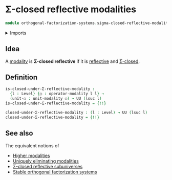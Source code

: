 # Σ-closed reflective modalities

```agda
module orthogonal-factorization-systems.sigma-closed-reflective-modalities where
```

<details><summary>Imports</summary>

```agda
open import foundation.cartesian-product-types
open import foundation.dependent-pair-types
open import foundation.universe-levels

open import orthogonal-factorization-systems.modal-operators
open import orthogonal-factorization-systems.reflective-modalities
open import orthogonal-factorization-systems.sigma-closed-modalities
```

</details>

## Idea

A [modality](orthogonal-factorization-systems.modal-operators.md) is **Σ-closed
reflective** if it is
[reflective](orthogonal-factorization-systems.reflective-modalities.md) and
[Σ-closed](orthogonal-factorization-systems.sigma-closed-modalities.md).

## Definition

```agda
is-closed-under-Σ-reflective-modality :
  {l : Level} {○ : operator-modality l l} →
  (unit-○ : unit-modality ○) → UU (lsuc l)
is-closed-under-Σ-reflective-modality = {!!}

closed-under-Σ-reflective-modality : (l : Level) → UU (lsuc l)
closed-under-Σ-reflective-modality = {!!}
```

## See also

The equivalent notions of

- [Higher modalities](orthogonal-factorization-systems.higher-modalities.md)
- [Uniquely eliminating modalities](orthogonal-factorization-systems.uniquely-eliminating-modalities.md)
- [Σ-closed reflective subuniverses](orthogonal-factorization-systems.sigma-closed-reflective-subuniverses.md)
- [Stable orthogonal factorization systems](orthogonal-factorization-systems.stable-orthogonal-factorization-systems.md)
